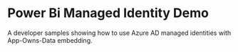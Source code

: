 # Power Bi Managed Identity Demo
A developer samples showing how to use Azure AD managed identities with App-Owns-Data embedding.
